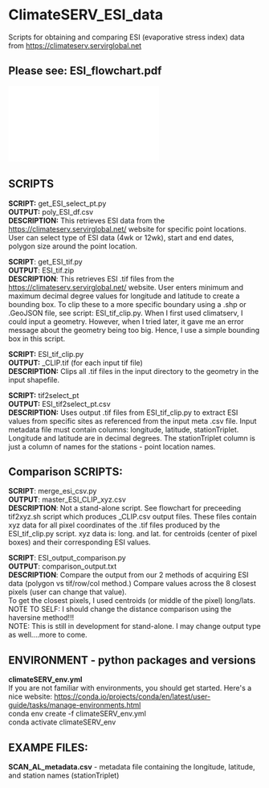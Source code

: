 # ClimateSERV_ESI_data
Scripts for obtaining and comparing ESI (evaporative stress index) data from https://climateserv.servirglobal.net  
  
## Please see: ESI_flowchart.pdf
![flowchart](ESI_flowchart.pdf)
  
## SCRIPTS  
**SCRIPT:** get_ESI_select_pt.py  
**OUTPUT:** poly_ESI_df.csv  
**DESCRIPTION:** This retrieves ESI data from the https://climateserv.servirglobal.net/ website for specific point locations. User can select type of ESI data (4wk or 12wk), start and end dates, polygon size around the point location.  
  
**SCRIPT**: get_ESI_tif.py  
**OUTPUT**: ESI_tif.zip  
**DESCRIPTION**: This retrieves ESI .tif files from the https://climateserv.servirglobal.net/ website. User enters minimum and maximum decimal degree values for longitude and latitude to create a bounding box. To clip these to a more specific boundary using a .shp or .GeoJSON file, see script: ESI_tif_clip.py. When I first used climatserv, I could input a geometry. However, when I tried later, it gave me an error message about the geometry being too big. Hence, I use a simple bounding box in this script.  
  
**SCRIPT:** ESI_tif_clip.py  
**OUTPUT:** <date>_CLIP.tif (for each input tif file)  
**DESCRIPTION:** Clips all .tif files in the input directory to the geometry in the input shapefile.  
  
**SCRIPT:** tif2select_pt  
**OUTPUT:** ESI_tif2select_pt.csv  
**DESCRIPTION:** Uses output .tif files from ESI_tif_clip.py to extract ESI values from specific sites as referenced from the input meta .csv file. Input metadata file must contain columns: longitude, latitude, stationTriplet. Longitude and latitude are in decimal degrees. The stationTriplet column is just a column of names for the stations - point location names.  
  
## Comparison SCRIPTS:  
**SCRIPT**: merge_esi_csv.py  
**OUTPUT**: master_ESI_CLIP_xyz.csv  
**DESCRIPTION**: Not a stand-alone script. See flowchart for preceeding tif2xyz.sh script which produces <date>_CLIP.csv output files. These files contain xyz data for all pixel coordinates of the .tif files produced by the ESI_tif_clip.py script. xyz data is: long. and lat. for centroids (center of pixel boxes) and their corresponding ESI values.  
  
**SCRIPT**: ESI_output_comparison.py  
**OUTPUT**: comparison_output.txt  
**DESCRIPTION**: Compare the output from our 2 methods of acquiring ESI data (polygon vs tif/row/col method.)
Compare values across the 8 closest pixels (user can change that value).  
To get the closest pixels, I used centroids (or middle of the pixel) long/lats.  
NOTE TO SELF: I should change the distance comparison using the haversine method!!!  
NOTE: This is still in development for stand-alone. I may change output type as well....more to come.
  
## ENVIRONMENT - python packages and versions  
**climateSERV_env.yml**  
If you are not familiar with environments, you should get started. Here's a nice website: https://conda.io/projects/conda/en/latest/user-guide/tasks/manage-environments.html  
conda env create -f climateSERV_env.yml  
conda activate climateSERV_env  
  
  
## EXAMPE FILES:  
**SCAN_AL_metadata.csv** - metadata file containing the longitude, latitude, and station names (stationTriplet)  
  
